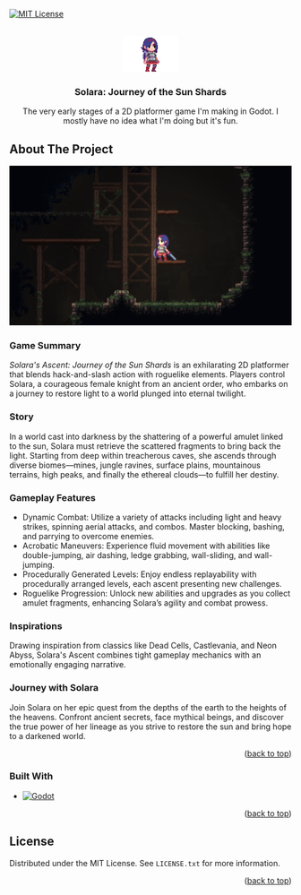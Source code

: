 <!-- Improved compatibility of back to top link: See: https://github.com/othneildrew/Best-README-Template/pull/73 -->
<a id="readme-top"></a>



<!-- PROJECT SHIELDS -->
[![MIT License][license-shield]][license-url]



<!-- PROJECT LOGO -->
<br />
<div align="center">
  <a href="https://github.com/casht0wn/Solara">
	<img src="assets/images/solara_idle.gif" alt="Logo" width="100" height="64">
  </a>

<h3 align="center">Solara: Journey of the Sun Shards</h3>

  <p align="center">
	The very early stages of a 2D platformer game I'm making in Godot. I mostly have no idea what I'm doing but it's fun.
  </p>
</div>



<!-- ABOUT THE PROJECT -->
## About The Project

[![Product Name Screen Shot][product-screenshot]](https://example.com)

### Game Summary
*Solara's Ascent: Journey of the Sun Shards* is an exhilarating 2D platformer that blends hack-and-slash action with roguelike elements. Players control Solara, a courageous female knight from an ancient order, who embarks on a journey to restore light to a world plunged into eternal twilight.

### Story
In a world cast into darkness by the shattering of a powerful amulet linked to the sun, Solara must retrieve the scattered fragments to bring back the light. Starting from deep within treacherous caves, she ascends through diverse biomes—mines, jungle ravines, surface plains, mountainous terrains, high peaks, and finally the ethereal clouds—to fulfill her destiny.

### Gameplay Features
<ul>
	<li>Dynamic Combat: Utilize a variety of attacks including light and heavy strikes, spinning aerial attacks, and combos. Master blocking, bashing, and parrying to overcome enemies.</li>
	<li>Acrobatic Maneuvers: Experience fluid movement with abilities like double-jumping, air dashing, ledge grabbing, wall-sliding, and wall-jumping.</li>
	<li>Procedurally Generated Levels: Enjoy endless replayability with procedurally arranged levels, each ascent presenting new challenges.</li>
	<li>Roguelike Progression: Unlock new abilities and upgrades as you collect amulet fragments, enhancing Solara’s agility and combat prowess.</li>
</ul>

### Inspirations
Drawing inspiration from classics like Dead Cells, Castlevania, and Neon Abyss, Solara's Ascent combines tight gameplay mechanics with an emotionally engaging narrative.

### Journey with Solara
Join Solara on her epic quest from the depths of the earth to the heights of the heavens. Confront ancient secrets, face mythical beings, and discover the true power of her lineage as you strive to restore the sun and bring hope to a darkened world.

<p align="right">(<a href="#readme-top">back to top</a>)</p>



### Built With

* [![Godot][GodotEngine.org]][Godot-url]

<p align="right">(<a href="#readme-top">back to top</a>)</p>



<!-- LICENSE -->
## License

Distributed under the MIT License. See `LICENSE.txt` for more information.

<p align="right">(<a href="#readme-top">back to top</a>)</p>



<!-- MARKDOWN LINKS & IMAGES -->
<!-- https://www.markdownguide.org/basic-syntax/#reference-style-links -->
[license-shield]: https://img.shields.io/github/license/casht0wn/Solara.svg?style=for-the-badge
[license-url]: https://github.com/casht0wn/Solara/blob/master/LICENSE.txt
[GodotEngine.org]: https://img.shields.io/badge/Godot-478CBF?style=for-the-badge&logo=godot&logoColor=white
[Godot-url]: https://godotengine.org 
[product-screenshot]: assets/images/screenshot.png
